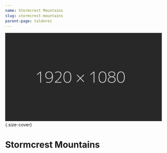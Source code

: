 ```yaml
---
name: Stormcrest Mountains
slug: stormcrest-mountains
parent-page: taldorei
---
```

![Caption](assets/img/placeholder_1920x1080.jpg){.size-cover}

# Stormcrest Mountains